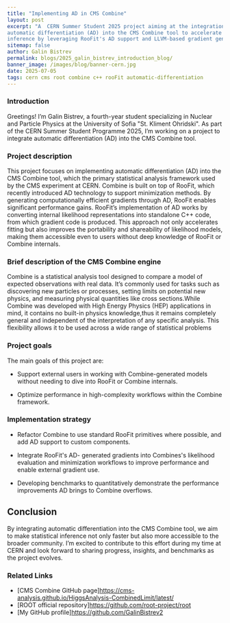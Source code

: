 ```yaml
---
title: "Implementing AD in CMS Combine"
layout: post
excerpt: "A  CERN Summer Student 2025 project aiming at the integration of 
automatic differentiation (AD) into the CMS Combine tool to accelerate statistical
inference by leveraging RooFit's AD support and LLVM-based gradient generation."
sitemap: false
author: Galin Bistrev
permalink: blogs/2025_galin_bistrev_introduction_blog/
banner_image: /images/blog/banner-cern.jpg
date: 2025-07-05
tags: cern cms root combine c++ rooFit automatic-differentiation 
---
```


### Introduction
Greetings! I’m Galin Bistrev, a fourth-year student specializing in Nuclear and 
Particle Physics at the University of Sofia "St. Kliment Ohridski".
As part of the CERN Summer Student Programme 2025, I’m working on a project to 
integrate automatic differentiation (AD) 
into the CMS Combine tool.

### Project description

This project focuses on implementing automatic differentiation (AD) into the CMS 
Combine tool, which the primary statistical analysis framework used by the CMS experiment
at CERN. Combine is built on top of RooFit, which recently introduced AD 
technology  to support  minimization methods.
By generating computationally efficient gradients through AD, RooFit enables significant
performance gains. RooFit’s implementation of AD works by converting internal 
likelihood representations into standalone C++ code, from which gradient code is 
produced. This approach not only accelerates fitting but also improves 
the portability and shareability of likelihood models, making them accessible
even to users without deep knowledge of RooFit or Combine internals.

### Brief description of the CMS Combine engine
Combine is a statistical analysis tool designed to compare a model of expected 
observations with real data. It’s commonly used for tasks such as discovering 
new particles or processes, setting limits on potential new physics, and measuring
physical quantities like cross sections.While Combine was developed with High 
Energy Physics (HEP) applications in mind, it contains no built-in physics 
knowledge,thus it remains completely general and independent of the interpretation
of any specific analysis. This flexibility allows it to be used across a wide range 
of statistical problems

### Project goals
The main goals of this project are:

- Support external users in working with Combine-generated models without needing
to dive into RooFit or Combine internals.

- Optimize performance in high-complexity workflows within the Combine framework.


### Implementation strategy 

- Refactor Combine to use standard RooFit primitives where possible, and add AD support to custom components.

- Integrate RooFit's AD- generated gradients into Combines's likelihood  
evaluation and minimization workflows to improve performance and enable external 
gradient use.


- Developing benchmarks to quantitatively demonstrate the performance improvements AD brings to Combine overflows.

## Conclusion 

By integrating automatic differentiation into the CMS Combine tool, we aim to make
statistical inference not only faster but also more accessible to the broader 
community. I’m excited to contribute to this effort during my time at CERN and 
look forward to sharing progress, insights, and benchmarks as the project evolves.

### Related Links
- [CMS Combine GitHub page]https://cms-analysis.github.io/HiggsAnalysis-CombinedLimit/latest/
- [ROOT official repository]https://github.com/root-project/root
- [My GitHub profile]https://github.com/GalinBistrev2 
